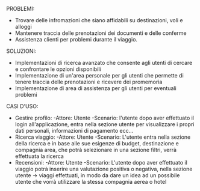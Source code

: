 PROBLEMI: 
- Trovare delle infromazioni che siano affidabili su destinazioni, voli e alloggi
- Mantenere traccia delle prenotazioni dei documenti e delle conferme
- Assistenza clienti per problemi durante il viaggio.

SOLUZIONI: 
- Implementazioni di ricerca avanzato che consente agli utenti di cercare e confrontare le opzioni disponibili 
- Implementazione di un'area personale per gli utenti che permette di tenere traccia delle prenotazioni e ricevere dei promemoria 
- Implementazione di area di assistenza per gli utenti per eventuali problemi

CASI D'USO:
- Gestire profilo:
        -Attore: Utente
        -Scenario: l'utente dopo aver effettuato il login all'applicazione, entra nella sezione utente per visualizzare i propri dati personali, informazioni di pagamento ecc...
- Ricerca viaggio:
        -Attore: Utente
        -Scenario: L'utente entra nella sezione della ricerca e in base alle sue esigenze di budget, destinazione e compagnia area, che potrà selezionare in una sezione filtri, verrà effettuata la ricerca
- Recensioni:
        -Attore: Utente
        -Scenario: L'utente dopo aver effettuato il viaggio potrà inserire una valutazione positiva o negativa, nella sezione utente -> viaggi effettuati, in modo da dare un idea ad un possibile utente che               vorrà utilizzare la stessa compagnia aerea o hotel
